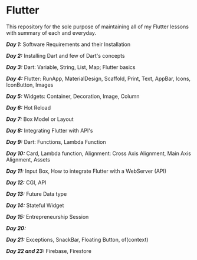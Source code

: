 # Flutter

This repository for the sole purpose of maintaining all of my Flutter lessons with summary of each and everyday. 

***Day 1:*** Software Requirements and their Installation

***Day 2:*** Installing Dart and few of Dart's concepts

***Day 3:*** Dart: Variable, String, List, Map; Flutter basics

***Day 4:*** Flutter: RunApp, MaterialDesign, Scaffold, Print, Text, AppBar, Icons, IconButton, Images

***Day 5:*** Widgets: Container, Decoration, Image, Column

***Day 6:*** Hot Reload

***Day 7:*** Box Model or Layout

***Day 8:*** Integrating Flutter with API's

***Day 9:*** Dart: Functions, Lambda Function

***Day 10:*** Card, Lambda function, Alignment: Cross Axis Alignment, Main Axis Alignment, Assets

***Day 11:*** Input Box, How to integrate Flutter with a WebServer (API)

***Day 12:*** CGI, API

***Day 13:*** Future Data type

***Day 14:*** Stateful Widget

***Day 15:*** Entrepreneurship Session

***Day 20:***

***Day 21:*** Exceptions, SnackBar, Floating Button, of(context)

***Day 22 and 23:*** Firebase, Firestore
